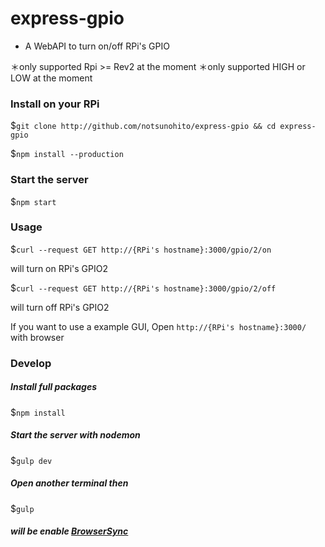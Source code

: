 # express-gpio
- A WebAPI to turn on/off RPi's GPIO

＊only supported Rpi >= Rev2 at the moment
＊only supported HIGH or LOW at the moment

### Install on your RPi
$`git clone http://github.com/notsunohito/express-gpio && cd express-gpio`

$`npm install --production`

### Start the server
$`npm start`

### Usage

$`curl --request GET http://{RPi's hostname}:3000/gpio/2/on`

will turn on RPi's GPIO2

$`curl --request GET http://{RPi's hostname}:3000/gpio/2/off`

will turn off RPi's GPIO2

If you want to use a example GUI, Open `http://{RPi's hostname}:3000/` with browser

### Develop
##### Install full packages
$`npm install`

##### Start the server with nodemon
$`gulp dev`

##### Open another terminal then
$`gulp`

##### will be enable [BrowserSync](http://www.browsersync.io/)
